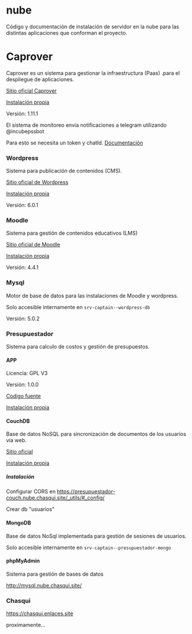 # nube

Código y documentación de instalación de servidor en la nube para las distintas aplicaciones que conforman el proyecto.


# Caprover

Caprover es un sistema para gestionar la infraestructura (Paas) .para el despliegue de aplicaciones.

[Sitio oficial Caprover](https://caprover.com/)

[Instalación propia](https://captain.nube.chasqui.site/)

Versión: 1.11.1

El sistema de monitoreo envia notificaciones a telegram utilizando @incubepssbot

Para esto se necesita un token y chatId. [Documentación](https://learn.netdata.cloud/docs/alerts-&-notifications/notifications/centralized-cloud-notifications/telegram)


### Wordpress

Sistema para publicación de contenidos (CMS).

[Sitio oficial de Wordpress](https://wordpress.org/)

[Instalación propia](https://enlaces.site/)

Versión: 6.0.1

### Moodle

Sistema para gestión de contenidos educativos (LMS)

[Sitio oficial de Moodle](https://moodle.org/)

[Instalación propia](https://campus.enlaces.site)

Versión: 4.4.1

### Mysql

Motor de base de datos para las instalaciones de Moodle y wordpress.

Solo accesible internamente en `srv-captain--wordpress-db`

Versión: 5.0.2

### Presupuestador

Sistema para calculo de costos y gestión de presupuestos.

#### APP

Licencia: GPL V3

Versión: 1.0.0

[Codigo fuente](https://github.com/incubepss/presupuestador)

[Instalación propia](https://presupuestador.enlaces.site/)


#### CouchDB

Base de datos NoSQL para sincronización de documentos de los usuarios vía web.

[Sitio oficial](https://couchdb.apache.org/)

[Instalación propia](https://presupuestador-couch.nube.chasqui.site)

##### Instalación

Configurar CORS en 
https://presupuestador-couch.nube.chasqui.site/_utils/#_config/

Crear db "usuarios"

#### MongoDB

Base de datos NoSql implementada para gestión de sesiones de usuarios.

Solo accesible internamente en `srv-captain--presupuestador-mongo`

#### phpMyAdmin

Sistema para gestión de bases de datos

http://mysql.nube.chasqui.site/

### Chasqui

https://chasqui.enlaces.site

proximamente...